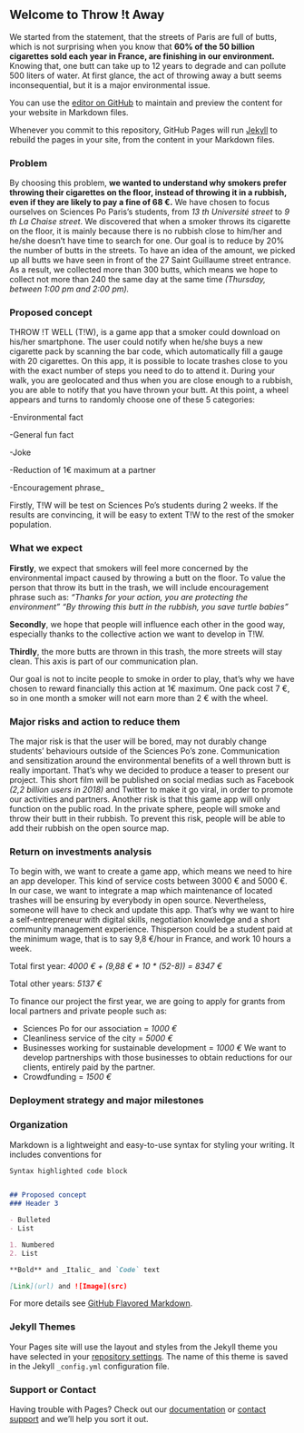 ## Welcome to Throw !t Away

We started from the statement, that the streets of Paris are full of butts, which is not surprising when you know that **60% of the 50 billion cigarettes sold each year in France, are finishing in our environment.** Knowing that, one butt can take up to 12 years to degrade and can pollute 500 liters of water. At first glance, the act of throwing away a butt seems inconsequential, but it is a major environmental issue. 

You can use the [editor on GitHub](https://github.com/Throwi/Tiw.github.io/edit/master/README.md) to maintain and preview the content for your website in Markdown files.

Whenever you commit to this repository, GitHub Pages will run [Jekyll](https://jekyllrb.com/) to rebuild the pages in your site, from the content in your Markdown files.

### Problem

By choosing this problem, **we wanted to understand why smokers
prefer throwing their cigarettes on the floor, instead of throwing it in a
rubbish, even if they are likely to pay a fine of 68 €.**
We have chosen to focus ourselves on Sciences Po Paris’s students,
from _13 th Université street_ to _9 th La Chaise street_. We discovered that
when a smoker throws its cigarette on the floor, it is mainly because
there is no rubbish close to him/her and he/she doesn’t have time to
search for one. Our goal is to reduce by 20% the number of butts in the
streets. To have an idea of the amount, we picked up all butts we have
seen in front of the 27 Saint Guillaume street entrance. As a result, we
collected more than 300 butts, which means we hope to collect not
more than 240 the same day at the same time _(Thursday, between 1:00
pm and 2:00 pm)._
### Proposed concept 

THROW !T WELL (T!W), is a game app that a smoker could download on
his/her smartphone. The user could notify when he/she buys a new
cigarette pack by scanning the bar code, which automatically fill a gauge
with 20 cigarettes.
On this app, it is possible to locate trashes close to you with the exact
number of steps you need to do to attend it. During your walk, you are
geolocated and thus when you are close enough to a rubbish, you are
able to notify that you have thrown your butt.
At this point, a wheel appears and turns to randomly choose one of
these 5 categories:

-Environmental fact

-General fun fact

-Joke

-Reduction of 1€ maximum at a partner

-Encouragement phrase_

Firstly, T!W will be test on Sciences Po’s students during 2 weeks. If the
results are convincing, it will be easy to extent T!W to the rest of the
smoker population.

### What we expect 


**Firstly**, we expect that smokers will feel more concerned by the
environmental impact caused by throwing a butt on the floor. To value
the person that throw its butt in the trash, we will include
encouragement phrase such as:
_“Thanks for your action, you are protecting the environment”
“By throwing this butt in the rubbish, you save turtle babies”_

**Secondly**, we hope that people will influence each other in the good
way, especially thanks to the collective action we want to develop in
T!W.

**Thirdly**, the more butts are thrown in this trash, the more streets will
stay clean. This axis is part of our communication plan.

Our goal is not to incite people to smoke in order to play, that’s why we
have chosen to reward financially this action at 1€ maximum. One pack
cost 7 €, so in one month a smoker will not earn more than 2 € with the
wheel.

### Major risks and action to reduce them

The major risk is that the user will be bored, may not durably change
students’ behaviours outside of the Sciences Po’s zone. Communication
and sensitization around the environmental benefits of a well thrown
butt is really important. That’s why we decided to produce a teaser to
present our project. This short film will be published on social medias
such as Facebook _(2,2 billion users in 2018)_ and Twitter to make it go
viral, in order to promote our activities and partners.
Another risk is that this game app will only function on the public road.
In the private sphere, people will smoke and throw their butt in their
rubbish. To prevent this risk, people will be able to add their rubbish on
the open source map. 

### Return on investments analysis

To begin with, we want to create a game app, which means we need to
hire an app developer. This kind of service costs between 3000 € and
5000 €. In our case, we want to integrate a map which maintenance of
located trashes will be ensuring by everybody in open source.
Nevertheless, someone will have to check and update this app. 
That’s why we want to hire a self-entrepreneur with digital skills, negotiation
knowledge and a short community management experience. 
Thisperson could be a student paid at the minimum wage, that is to say 9,8
€/hour in France, and work 10 hours a week.

Total first year: _4000 € + (9,88 € * 10 * (52-8)) = 8347 €_

Total other years: _5137 €_

To finance our project the first year, we are going to apply for grants
from local partners and private people such as:

- Sciences Po for our association = _1000 €_
- Cleanliness service of the city = _5000 €_
- Businesses working for sustainable development = _1000 €_ We want to develop partnerships with those businesses to obtain reductions for our clients, entirely paid by the partner.
- Crowdfunding = _1500 €_

### Deployment strategy and major milestones

### Organization


Markdown is a lightweight and easy-to-use syntax for styling your writing. It includes conventions for

```markdown
Syntax highlighted code block


## Proposed concept
### Header 3

- Bulleted
- List

1. Numbered
2. List

**Bold** and _Italic_ and `Code` text

[Link](url) and ![Image](src)
```

For more details see [GitHub Flavored Markdown](https://guides.github.com/features/mastering-markdown/).

### Jekyll Themes

Your Pages site will use the layout and styles from the Jekyll theme you have selected in your [repository settings](https://github.com/Throwi/Tiw.github.io/settings). The name of this theme is saved in the Jekyll `_config.yml` configuration file.

### Support or Contact

Having trouble with Pages? Check out our [documentation](https://help.github.com/categories/github-pages-basics/) or [contact support](https://github.com/contact) and we’ll help you sort it out.
